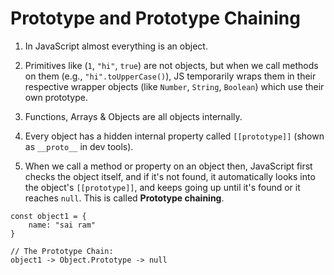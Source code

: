 # Prototype and Prototype Chaining

1. In JavaScript almost everything is an object.

2. Primitives like (`1`, `"hi"`, `true`) are not objects, but when we call methods on them (e.g., `"hi".toUpperCase()`), JS temporarily wraps them in their respective wrapper objects (like `Number`, `String`, `Boolean`) which use their own prototype.

3. Functions, Arrays & Objects are all objects internally.

4. Every object has a hidden internal property called `[[prototype]]` (shown as `__proto__` in dev tools).

5. When we call a method or property on an object then, JavaScript first checks the object itself, and if it's not found, it automatically looks into the object's `[[prototype]]`, and keeps going up until it's found or it reaches `null`. This is called __Prototype chaining__.

```JS
const object1 = {
    name: "sai ram"
}

// The Prototype Chain: 
object1 -> Object.Prototype -> null
```